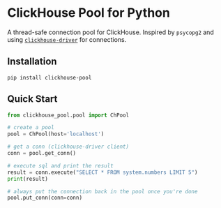 # ClickHouse Pool for Python

A thread-safe connection pool for ClickHouse. Inspired by `psycopg2` and using
[`clickhouse-driver`](https://github.com/mymarilyn/clickhouse-driver) for
connections.

## Installation

`pip install clickhouse-pool`

## Quick Start

```python
from clickhouse_pool.pool import ChPool

# create a pool
pool = ChPool(host='localhost')

# get a conn (clickhouse-driver client)
conn = pool.get_conn()

# execute sql and print the result
result = conn.execute("SELECT * FROM system.numbers LIMIT 5")
print(result)

# always put the connection back in the pool once you're done
pool.put_conn(conn=conn)
```
